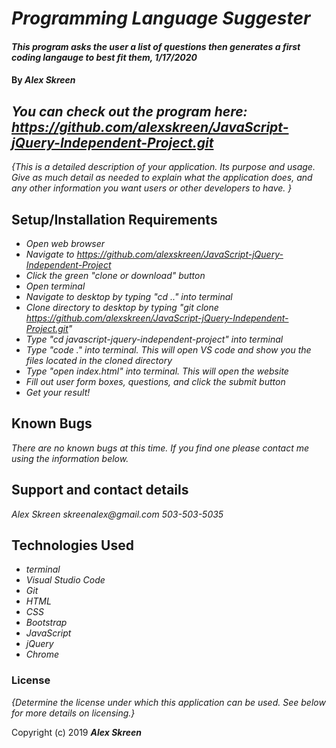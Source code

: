 # _Programming Language Suggester_

#### _This program asks the user a list of questions then generates a first coding langauge to best fit them, 1/17/2020_

#### By _**Alex Skreen**_

## _You can check out the program here: https://github.com/alexskreen/JavaScript-jQuery-Independent-Project.git_

_{This is a detailed description of your application. Its purpose and usage.  Give as much detail as needed to explain what the application does, and any other information you want users or other developers to have. }_

## Setup/Installation Requirements

* _Open web browser_
* _Navigate to https://github.com/alexskreen/JavaScript-jQuery-Independent-Project_
* _Click the green "clone or download" button_
* _Open terminal_
* _Navigate to desktop by typing "cd .." into terminal_
* _Clone directory to desktop by typing "git clone https://github.com/alexskreen/JavaScript-jQuery-Independent-Project.git"_
* _Type "cd javascript-jquery-independent-project" into terminal_
* _Type "code ." into terminal. This will open VS code and show you the files located in the cloned directory_
* _Type "open index.html" into terminal. This will open the website_
* _Fill out user form boxes, questions, and click the submit button_
* _Get your result!_

## Known Bugs

_There are no known bugs at this time. If you find one please contact me using the information below._

## Support and contact details

_Alex Skreen_
_skreenalex@gmail.com_
_503-503-5035_

## Technologies Used

* _terminal_
* _Visual Studio Code_
* _Git_
* _HTML_
* _CSS_
* _Bootstrap_
* _JavaScript_
* _jQuery_
* _Chrome_

### License

*{Determine the license under which this application can be used.  See below for more details on licensing.}*

Copyright (c) 2019 **_Alex Skreen_**
